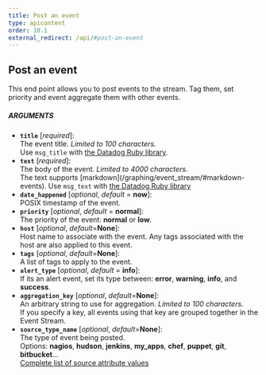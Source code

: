 ```yaml
---
title: Post an event
type: apicontent
order: 10.1
external_redirect: /api/#post-an-event
---
```


## Post an event
This end point allows you to post events to the stream. Tag them, set priority and event aggregate them with other events.

##### ARGUMENTS
* **`title`** [*required*]:  
    The event title. *Limited to 100 characters.*  
    Use `msg_title` with [the Datadog Ruby library](https://github.com/DataDog/dogapi-rb).
* **`text`** [*required*]:  
    The body of the event. *Limited to 4000 characters.*  
    The text supports [markdown](/graphing/event_stream/#markdown-events\).
    Use `msg_text` with [the Datadog Ruby library](https://github.com/DataDog/dogapi-rb)
* **`date_happened`** [*optional*, *default* = **now**]:  
    POSIX timestamp of the event.
* **`priority`** [*optional*, *default* = **normal**]:  
    The priority of the event: **normal** or **low**.
* **`host`** [*optional*, *default*=**None**]:  
    Host name to associate with the event. Any tags associated with the host are also applied to this event.
* **`tags`** [*optional*, *default*=**None**]:  
    A list of tags to apply to the event.
* **`alert_type`** [*optional*, *default* = **info**]:  
    If its an alert event, set its type between: **error**, **warning**, **info**, and **success**.
* **`aggregation_key`** [*optional*, *default*=**None**]:  
    An arbitrary string to use for aggregation. *Limited to 100 characters.*  
    If you specify a key, all events using that key are grouped together in the Event Stream.
* **`source_type_name`** [*optional*, *default*=**None**]:  
    The type of event being posted.  
    Options: **nagios**, **hudson**, **jenkins**, **my_apps**, **chef**, **puppet**, **git**, **bitbucket**...  
    [Complete list of source attribute values](/integrations/faq/list-of-api-source-attribute-value)